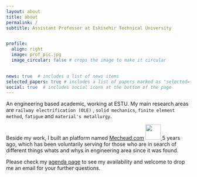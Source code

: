 ```yaml
---
layout: about
title: about
permalink: /
subtitle: Assistant Professor at Eskisehir Technical University


profile:
  align: right
  image: prof_pic.jpg
  image_circular: false # crops the image to make it circular
  

news: true  # includes a list of news items
selected_papers: true # includes a list of papers marked as "selected={true}"
social: true  # includes social icons at the bottom of the page
---
```


An engineering based academic, working at ESTU. My main research areas are `railway electrification (OLE)` , `solid mechanics`, `finite element method`, `fatigue` and `material's metallurgy`.

Beside my work, I built an platform named [Mechead.com](http://www.mechead.com) <a href="http://www.mechead.com"> <img src="https://ozgunsunar.com/assets/img/invertdefault.png" style="width:42px;height:42px;">
</a>5 years ago, which has been voluntarily serving for those who are in search of different things whats and whys in engineering area since it was found. 

Please check my [agenda page](/agenda) to see my availability and welcome to drop me an email for your further questions. 




